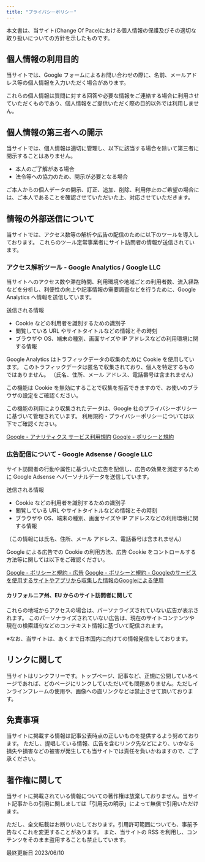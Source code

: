 ```yaml
---
title: "プライバシーポリシー"
---
```


<!-- textlint-disable ja-technical-writing/ja-no-mixed-period -->

本文書は、当サイト(Change Of Pace)における個人情報の保護及びその適切な取り扱いについての方針を示したものです。

## 個人情報の利用目的
当サイトでは、Google フォームによるお問い合わせの際に、名前、メールアドレス等の個人情報を入力いただく場合があります。

これらの個人情報は質問に対する回答や必要な情報をご連絡する場合に利用させていただくものであり、個人情報をご提供いただく際の目的以外では利用しません。

## 個人情報の第三者への開示
当サイトでは、個人情報は適切に管理し、以下に該当する場合を除いて第三者に開示することはありません。

- 本人のご了解がある場合
- 法令等への協力のため、開示が必要となる場合

ご本人からの個人データの開示、訂正、追加、削除、利用停止のご希望の場合には、ご本人であることを確認させていただいた上、対応させていただきます。

## 情報の外部送信について
当サイトでは、アクセス数等の解析や広告の配信のために以下のツールを導入しております。
これらのツール定常事業者にサイト訪問者の情報が送信されています。

### アクセス解析ツール - Google Analytics / Google LLC
当サイトへのアクセス数や滞在時間、利用環境や地域ごとの利用者数、流入経路などを分析し、利便性の向上や記事情報の需要調査などを行うために、Google Analytics へ情報を送信しています。

送信される情報
- Cookie などの利用者を識別するための識別子
- 閲覧している URL やサイトタイトルなどの情報とその時刻
- ブラウザや OS、端末の種別、画面サイズや IP アドレスなどの利用環境に関する情報

Google Analytics はトラフィックデータの収集のために Cookie を使用しています。
このトラフィックデータは匿名で収集されており、個人を特定するものではありません。
（氏名、住所、メール アドレス、電話番号は含まれません）

この機能は Cookie を無効にすることで収集を拒否できますので、お使いのブラウザの設定をご確認ください。

この機能の利用により収集されたデータは、Google 社のプライバシーポリシーに基づいて管理されています。
利用規約・プライバシーポリシーについては以下でご確認ください。

[Google - アナリティクス サービス利用規約](https://www.google.co.jp/analytics/terms/jp.html)
[Google - ポリシーと規約](https://policies.google.com/)

### 広告配信について - Google Adsense / Google LLC
サイト訪問者の行動や属性に基づいた広告を配信し、広告の効果を測定するために Google Adsense へパーソナルデータを送信しています。

送信される情報
- Cookie などの利用者を識別するための識別子
- 閲覧している URL やサイトタイトルなどの情報とその時刻
- ブラウザや OS、端末の種別、画面サイズや IP アドレスなどの利用環境に関する情報

（この情報には氏名、住所、メール アドレス、電話番号は含まれません）

Google による広告での Cookie の利用方法、広告 Cookie をコントロールする方法等に関しては以下をご確認ください。

[Google - ポリシーと規約 - 広告](https://policies.google.com/technologies/ads?hl=ja)
[Google - ポリシーと規約 - Googleのサービスを使用するサイトやアプリから収集した情報のGoogleによる使用](https://policies.google.com/technologies/partner-sites)

#### カリフォルニア州、EU からのサイト訪問者に関して
これらの地域からアクセスの場合は、パーソナライズされていない広告が表示されます。
このパーソナライズされていない広告は、現在のサイトコンテンツや現在の検索語句などのコンテキスト情報に基づいて配信されます。

※なお、当サイトは、あくまで日本国内に向けての情報発信をしております。

## リンクに関して
当サイトはリンクフリーです。トップページ、記事など、正規に公開しているページであれば、どのページにリンクしていただいても問題ありません。ただしインラインフレームの使用や、画像への直リンクなどは禁止させて頂いております。

## 免責事項
当サイトに掲載する情報は記事公表時点の正しいものを提供するよう努めております。
ただし、提唱している情報、広告を含むリンク先などにより、いかなる損失や損害などの被害が発生しても当サイトでは責任を負いかねますので、ご了承ください。

## 著作権に関して
当サイトに掲載されている情報についての著作権は放棄しておりません。当サイト記事からの引用に関しましては「引用元の明示」によって無償で引用いただけます。

ただし、全文転載はお断りいたしております。引用許可範囲についても、事前予告なくこれを変更することがあります。
また、当サイトの RSS を利用し、コンテンツをそのまま盗用することも禁止しています。

最終更新日 2023/06/10

<!-- textlint-enable -->
